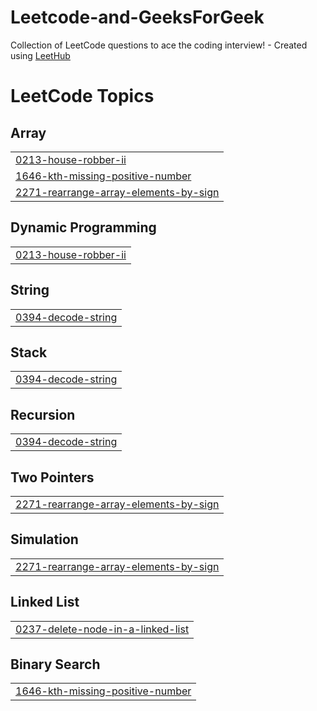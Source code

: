 # Leetcode-and-GeeksForGeek
Collection of LeetCode questions to ace the coding interview! - Created using [LeetHub](https://github.com/QasimWani/LeetHub)

<!---LeetCode Topics Start-->
# LeetCode Topics
## Array
|  |
| ------- |
| [0213-house-robber-ii](https://github.com/Aadarsh-aadi/Leetcode-and-GeeksForGeek/tree/master/0213-house-robber-ii) |
| [1646-kth-missing-positive-number](https://github.com/Aadarsh-aadi/Leetcode-and-GeeksForGeek/tree/master/1646-kth-missing-positive-number) |
| [2271-rearrange-array-elements-by-sign](https://github.com/Aadarsh-aadi/Leetcode-and-GeeksForGeek/tree/master/2271-rearrange-array-elements-by-sign) |
## Dynamic Programming
|  |
| ------- |
| [0213-house-robber-ii](https://github.com/Aadarsh-aadi/Leetcode-and-GeeksForGeek/tree/master/0213-house-robber-ii) |
## String
|  |
| ------- |
| [0394-decode-string](https://github.com/Aadarsh-aadi/Leetcode-and-GeeksForGeek/tree/master/0394-decode-string) |
## Stack
|  |
| ------- |
| [0394-decode-string](https://github.com/Aadarsh-aadi/Leetcode-and-GeeksForGeek/tree/master/0394-decode-string) |
## Recursion
|  |
| ------- |
| [0394-decode-string](https://github.com/Aadarsh-aadi/Leetcode-and-GeeksForGeek/tree/master/0394-decode-string) |
## Two Pointers
|  |
| ------- |
| [2271-rearrange-array-elements-by-sign](https://github.com/Aadarsh-aadi/Leetcode-and-GeeksForGeek/tree/master/2271-rearrange-array-elements-by-sign) |
## Simulation
|  |
| ------- |
| [2271-rearrange-array-elements-by-sign](https://github.com/Aadarsh-aadi/Leetcode-and-GeeksForGeek/tree/master/2271-rearrange-array-elements-by-sign) |
## Linked List
|  |
| ------- |
| [0237-delete-node-in-a-linked-list](https://github.com/Aadarsh-aadi/Leetcode-and-GeeksForGeek/tree/master/0237-delete-node-in-a-linked-list) |
## Binary Search
|  |
| ------- |
| [1646-kth-missing-positive-number](https://github.com/Aadarsh-aadi/Leetcode-and-GeeksForGeek/tree/master/1646-kth-missing-positive-number) |
<!---LeetCode Topics End-->